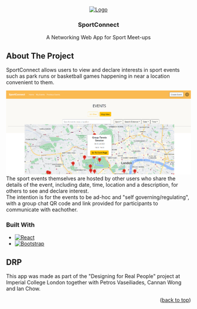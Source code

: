 
<!-- PROJECT LOGO -->
<br />
<div align="center">
  <a href="https://github.com/TheoKash/SportConnect">
    <img src="public/favicon.ico" alt="Logo" width="80" height="80">
  </a>

<h3 align="center">SportConnect</h3>


  <p align="center">
    A Networking Web App for Sport Meet-ups 
  </p>
</div>

## About The Project
SportConnect allows users to view and declare interests in sport events such as park runs or basketball games happening in near a location convenient to them. 

![Product Name Screen Shot][product-screenshot]
The sport events themselves are hosted by other users who share the details of the event, including date, time, location and a description, for others to see and declare interest. \
The intention is for the events to be ad-hoc and "self governing/regulating", with a group chat QR code and link provided for participants to communicate with eachother.



### Built With
* [![React][React.js]][React-url]
* [![Bootstrap][Bootstrap.com]][Bootstrap-url]



## DRP
This app was made as part of the "Designing for Real People" project at Imperial College London
together with Petros Vaseiliades, Cannan Wong and Ian Chow.

<p align="right">(<a href="#readme-top">back to top</a>)</p>

[Bootstrap-url]: https://getbootstrap.com
[Bootstrap.com]: https://img.shields.io/badge/Bootstrap-563D7C?style=for-the-badge&logo=bootstrap&logoColor=white
[React.js]: https://img.shields.io/badge/React-20232A?style=for-the-badge&logo=react&logoColor=61DAFB
[React-url]: https://reactjs.org/
[product-screenshot]: public/map-view.png

